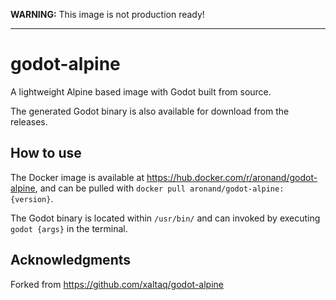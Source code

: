 **WARNING:** This image is not production ready!

---

# godot-alpine

A lightweight Alpine based image with Godot built from source.

The generated Godot binary is also available for download from the releases.

## How to use

The Docker image is available at https://hub.docker.com/r/aronand/godot-alpine,
and can be pulled with `docker pull aronand/godot-alpine:{version}`.

The Godot binary is located within `/usr/bin/` and can invoked by executing `godot {args}`
in the terminal.

## Acknowledgments

Forked from https://github.com/xaltaq/godot-alpine
